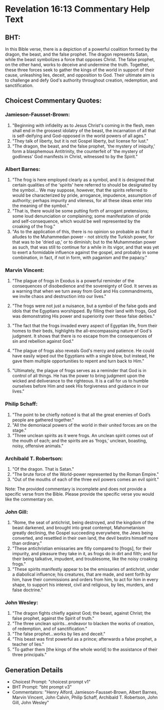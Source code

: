 # Revelation 16:13 Commentary Help Text

## BHT:
In this Bible verse, there is a depiction of a powerful coalition formed by the dragon, the beast, and the false prophet. The dragon represents Satan, while the beast symbolizes a force that opposes Christ. The false prophet, on the other hand, works to deceive and undermine the truth. Together, these three forces seek to gather the kings of the world in support of their cause, unleashing lies, deceit, and opposition to God. Their ultimate aim is to challenge and defy God's authority throughout creation, redemption, and sanctification.

## Choicest Commentary Quotes:
### Jamieson-Fausset-Brown:
1. "Beginning with infidelity as to Jesus Christ's coming in the flesh, men shall end in the grossest idolatry of the beast, the incarnation of all that is self-deifying and God-opposed in the world powers of all ages."
2. "They talk of liberty, but it is not Gospel liberty, but license for lust."
3. "The dragon, the beast, and the false prophet, 'the mystery of iniquity,' form a blasphemous Antitrinity, the counterfeit of 'the mystery of godliness' God manifests in Christ, witnessed to by the Spirit."

### Albert Barnes:
1. "The frog is here employed clearly as a symbol, and it is designed that certain qualities of the 'spirits' here referred to should be designated by the symbol... We may suppose, however, that the spirits referred to would be characterized by pride, arrogance, impudence, assumption of authority; perhaps impurity and vileness, for all these ideas enter into the meaning of the symbol."
2. "That is, there would be some putting forth of arrogant pretensions; some loud denunciation or complaining; some manifestation of pride and self-consequence, which would be well represented by the croaking of the frog."
3. "As to the application of this, there is no opinion so probable as that it alludes to the Muhammedan power - not strictly the Turkish power, for that was to be 'dried up,' or to diminish; but to the Muhammedan power as such, that was still to continue for a while in its vigor, and that was yet to exert a formidable influence against the gospel, and probably in some combination, in fact, if not in form, with paganism and the papacy."

### Marvin Vincent:
1. "The plague of frogs in Exodus is a powerful reminder of the consequences of disobedience and the sovereignty of God. It serves as a warning that when we turn away from God and His commandments, we invite chaos and destruction into our lives."

2. "The frogs were not just a nuisance, but a symbol of the false gods and idols that the Egyptians worshipped. By filling their land with frogs, God was demonstrating His power and superiority over these false deities."

3. "The fact that the frogs invaded every aspect of Egyptian life, from their homes to their beds, highlights the all-encompassing nature of God's judgment. It shows that there is no escape from the consequences of sin and rebellion against God."

4. "The plague of frogs also reveals God's mercy and patience. He could have easily wiped out the Egyptians with a single blow, but instead, He gave them multiple opportunities to repent and turn back to Him."

5. "Ultimately, the plague of frogs serves as a reminder that God is in control of all things. He has the power to bring judgment upon the wicked and deliverance to the righteous. It is a call for us to humble ourselves before Him and seek His forgiveness and guidance in our lives."

### Philip Schaff:
1. "The point to be chiefly noticed is that all the great enemies of God’s people are gathered together."
2. "All the demoniacal powers of the world in their united forces are on the stage."
3. "Three unclean spirits as it were frogs. An unclean spirit comes out of the mouth of each; and the spirits are as ‘frogs,’ unclean, boasting, noisy, offensive animals."

### Archibald T. Robertson:
1. "Of the dragon. That is Satan."
2. "The brute force of the World-power represented by the Roman Empire."
3. "Out of the mouths of each of the three evil powers comes an evil spirit."

Note: The provided commentary is incomplete and does not provide a specific verse from the Bible. Please provide the specific verse you would like the commentary on.

### John Gill:
1. "Rome, the seat of antichrist, being destroyed, and the kingdom of the beast darkened, and brought into great contempt, Mahometanism greatly declining, the Gospel succeeding everywhere, the Jews being converted, and resettled in their own land, the devil bestirs himself more than ordinary."
2. "These antichristian emissaries are fitly compared to [frogs], for their impurity, and pleasure they take in it, as frogs do in dirt and filth; and for their being talkative, impudent, and troublesome, like the noisy croaking frogs."
3. "These spirits manifestly appear to be the emissaries of antichrist, under a diabolical influence; his creatures, that are made, and sent forth by him, have their commissions and orders from him, to act for him in every shape, to support his interest, civil and religious, by lies, murders, and false doctrine."

### John Wesley:
1. "The dragon fights chiefly against God; the beast, against Christ; the false prophet, against the Spirit of truth."
2. "The three unclean spirits...endeavor to blacken the works of creation, of redemption, and of sanctification."
3. "The false prophet...works by lies and deceit."
4. "This beast was first powerful as a prince; afterwards a false prophet, a teacher of lies."
5. "To gather them [the kings of the whole world] to the assistance of their three principals."


## Generation Details
- Choicest Prompt: "choicest prompt v1"
- BHT Prompt: "bht prompt v3"
- Commentators: "Henry Alford, Jamieson-Fausset-Brown, Albert Barnes, Marvin Vincent, John Calvin, Philip Schaff, Archibald T. Robertson, John Gill, John Wesley"
